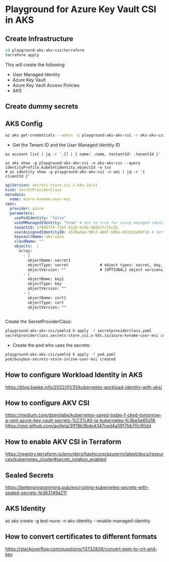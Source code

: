 # Playground for Azure Key Vault CSI in AKS

## Create Infrastructure

```sh
cd playground-aks-akv-csi/terraform
terraform apply
```

This will create the following:
- User Managed Identity
- Azure Key Vault
- Azure Key Vault Access Policies
- AKS


## Create dummy secrets


## AKS Config

```sh
az aks get-credentials --admin -g playground-aks-akv-csi -n aks-akv-csi --overwrite-existing
```

- Get the Tenant ID and the User Managed Identity ID
```
az account list | jq -r '.[] | { name: .name, tentantId: .tenantId }'

az aks show -g playground-aks-akv-csi -n aks-akv-csi --query identityProfile.kubeletidentity.objectId -o tsv
# az identity show -g playground-aks-akv-csi -n umi | jq -r '{ clientId }'
```

```yaml
apiVersion: secrets-store.csi.x-k8s.io/v1
kind: SecretProviderClass
metadata:
  name: azure-kvname-user-msi
spec:
  provider: azure
  parameters:
    usePodIdentity: "false"
    useVMManagedIdentity: "true" # Set to true for using managed identity
    tenantId: 570057f4-73ef-41c8-bcbb-08db2fc15c2b
    userAssignedIdentityID: 4578adae-9017-4607-b95a-6532e3a94f16 # Set the clientID of the user-assigned managed identity to use
    keyvaultName: akv-xpto
    cloudName: ""
    objects:  |
      array:
        - |
          objectName: secret1
          objectType: secret              # object types: secret, key, or cert
          objectVersion: ""               # [OPTIONAL] object versions, default to latest if empty
        - |
          objectName: key1
          objectType: key
          objectVersion: ""
        - |
          objectName: cert1
          objectType: cert
          objectVersion: ""
        
```

Create the SecretProviderClass:
```sh
playground-aks-akv-csi/yamls$ k apply -f secretproviderclass.yaml 
secretproviderclass.secrets-store.csi.x-k8s.io/azure-kvname-user-msi created
```

- Create the pod who uses the secrets:
```sh
playground-aks-akv-csi/yamls$ k apply -f pod.yaml 
pod/busybox-secrets-store-inline-user-msi created
```

## How to configure Workload Identity in AKS
https://blog.baeke.info/2022/01/31/kubernetes-workload-identity-with-aks/

## How to configure AKV CSI
https://medium.com/dzerolabs/kubernetes-saved-today-f-cked-tomorrow-a-rant-azure-key-vault-secrets-%C3%A0-la-kubernetes-fc3be5e65d18
https://gist.github.com/avillela/3ff18b3bde4347ced4a0917bb70c90dd


## How to enable AKV CSI in Terraform
https://registry.terraform.io/providers/hashicorp/azurerm/latest/docs/resources/kubernetes_cluster#secret_rotation_enabled


## Sealed Secrets
https://betterprogramming.pub/encrypting-kubernetes-secrets-with-sealed-secrets-fe363149a211


## AKS Identity

az aks create -g test-nuno -n aks-identity --enable-managed-identity 

## How to convert certificates to different formats
https://stackoverflow.com/questions/13732826/convert-pem-to-crt-and-key

